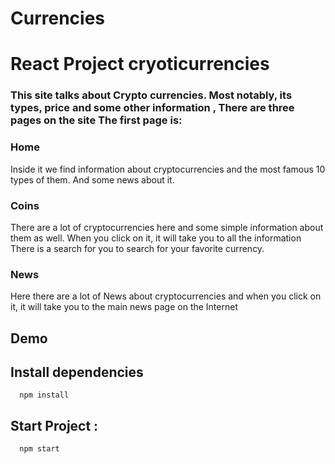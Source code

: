# Currencies

<h1>React Project cryoticurrencies </h1>
<h3>This site talks about Crypto currencies.
Most notably, its types, price and some other information ,
There are three pages on the site
The first page is:
</h3>

<h3>Home</h3>
<p> Inside it we find information about cryptocurrencies and the most famous 10 types of them.
And some news about it.
</p>

<h3>Coins</h3>
<p>There are a lot of cryptocurrencies here and some simple information about them as well. When you click on it, it will take you to all the information
There is a search for you to search for your favorite currency.</p>

<h3>News</h3>
<p>Here there are a lot of
News about cryptocurrencies and when you click on it, it will take you to the main news page on the Internet </p>

## Demo

## Install dependencies
```
  npm install
```

## Start Project :
```
  npm start
```

